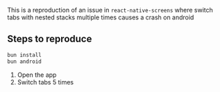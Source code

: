 This is a reproduction of an issue in `react-native-screens` where switch tabs with nested stacks multiple times causes a crash on android

## Steps to reproduce

```bash
bun install
bun android
```

1. Open the app
2. Switch tabs 5 times
